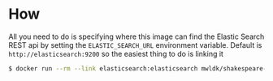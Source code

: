 
# How

All you need to do is specifying where this image can find the Elastic Search REST api by setting the `ELASTIC_SEARCH_URL` environment variable. Default is `http://elasticsearch:9200` so the easiest thing to do is linking it

```bash
$ docker run --rm --link elasticsearch:elasticsearch mwldk/shakespeare-import
```
